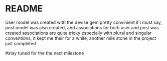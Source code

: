 # README

User model was created with the devise gem pretty convinient if i must say,
post model was also created, and associations  for both user and post was created
associations are quite tricky especially with plural and singular conventions, it kept me their for a while,
another mile stone in the project just completed 

#stay tuned for the the next milestone
